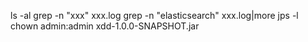 ls -al
grep -n "xxx" xxx.log
grep -n "elasticsearch" xxx.log|more
jps -l
chown admin:admin xdd-1.0.0-SNAPSHOT.jar

